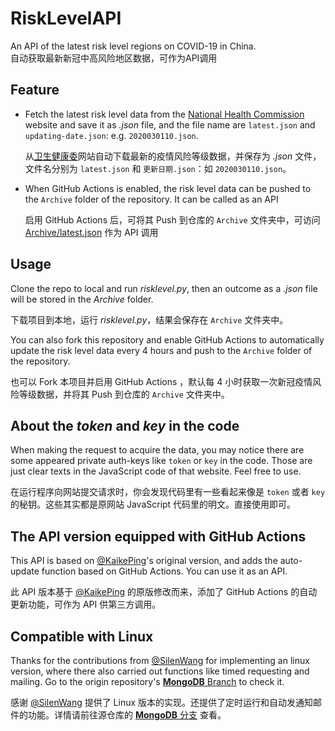 # RiskLevelAPI

An API of the latest risk level regions on COVID-19 in China.  
自动获取最新新冠中高风险地区数据，可作为API调用

## Feature

- Fetch the latest risk level data from the [National Health Commission](http://bmfw.www.gov.cn/yqfxdjcx/risk.html) website and save it as *.json* file, and the file name are `latest.json` and `updating-date.json`: e.g. `2020030110.json`.

    从[卫生健康委](http://bmfw.www.gov.cn/yqfxdjcx/risk.html)网站自动下载最新的疫情风险等级数据，并保存为 *.json* 文件，文件名分别为 `latest.json` 和 `更新日期.json`：如 `2020030110.json`。
- When GitHub Actions is enabled, the risk level data can be pushed to the `Archive` folder of the repository. It can be called as an API

    启用 GitHub Actions 后，可将其 Push 到仓库的 `Archive` 文件夹中，可访问 [Archive/latest.json](https://github.com/panghaibin/RiskLevelAPI/raw/main/Archive/latest.json) 作为 API 调用


## Usage

Clone the repo to local and run *risklevel.py*, then an outcome as a *.json* file will be stored in the *Archive* folder.

下载项目到本地，运行 *risklevel.py*，结果会保存在 `Archive` 文件夹中。

You can also fork this repository and enable GitHub Actions to automatically update the risk level data every 4 hours and push to the `Archive` folder of the repository.

也可以 Fork 本项目并启用 GitHub Actions ，默认每 4 小时获取一次新冠疫情风险等级数据，并将其 Push 到仓库的 `Archive` 文件夹中。

## About the *token* and *key* in the code

When making the request to acquire the data, you may notice there are some appeared private auth-keys like `token` or `key` in the code. Those are just clear texts in the JavaScript code of that website. Feel free to use.

在运行程序向网站提交请求时，你会发现代码里有一些看起来像是 `token` 或者 `key` 的秘钥。这些其实都是原网站 JavaScript 代码里的明文。直接使用即可。

## The API version equipped with GitHub Actions

This API is based on [@KaikePing](https://github.com/KaikePing/RiskLevel)'s original version, and adds the auto-update function based on GitHub Actions. You can use it as an API.

此 API 版本基于 [@KaikePing](https://github.com/KaikePing/RiskLevel) 的原版修改而来，添加了 GitHub Actions 的自动更新功能，可作为 API 供第三方调用。

## Compatible with Linux

Thanks for the contributions from [@SilenWang](https://github.com/SilenWang) for implementing an linux version, where there also carried out functions like timed requesting and mailing. Go to the origin repository's [**MongoDB** Branch](https://github.com/KaikePing/RiskLevel/tree/MongoDB) to check it.

感谢 [@SilenWang](https://github.com/SilenWang) 提供了 Linux 版本的实现。还提供了定时运行和自动发通知邮件的功能。详情请前往源仓库的 [**MongoDB** 分支](https://github.com/KaikePing/RiskLevel/tree/MongoDB) 查看。
